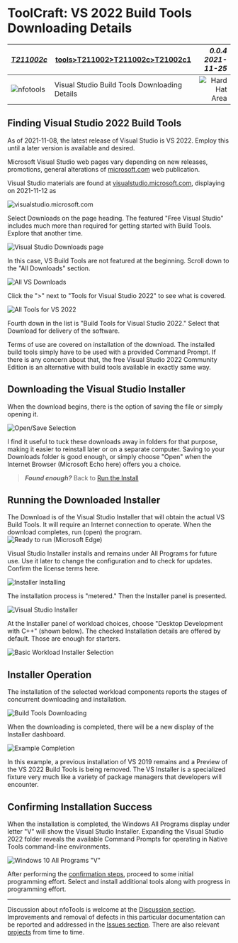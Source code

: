 <!-- T211002c1.md 0.0.4             UTF-8                          2021-11-25
     ----1----|----2----|----3----|----4----|----5----|----6----|----7----|--*

                   DETAILED VS 2022 BUILD TOOLS DOWNLOADING
     -->

# ToolCraft: VS 2022 Build Tools Downloading Details

| ***[T211002c](index.html)*** | [tools](../../)[>T211002](../)[>T211002c](.)[>T21002c1](T21002c1.html) | ***0.0.4 2021-11-25*** |
| :--                |       ---          | --: |
| ![nfotools](../../../images/nfoWorks-2014-06-02-1702-LogoSmall.png) | Visual Studio Build Tools Downloading Details | ![Hard Hat Area](../../../images/hardhat-logo.gif) |

## Finding Visual Studio 2022 Build Tools

As of 2021-11-08, the latest release of Visual Studio is VS 2022.  Employ this
until a later version is available and desired.

Microsoft Visual Studio web pages vary depending on new releases, promotions,
general alterations of [microsoft.com](https://microsoft.com) web publication.

Visual Studio materials are found at
[visualstudio.microsoft.com](https://visualstudio.microsoft.com), displaying
on 2021-11-12 as

![visualstudio.microsoft.com](VS2022-2021-11-12-1207-visualstudio.microsoft.com.png)

Select Downloads on the page heading.  The featured "Free Visual Studio"
includes much more than required for getting started with Build Tools.
Explore that another time.

![Visual Studio Downloads page](VS2022-2021-11-12-1210-downloadpage.png)

In this case, VS Build Tools are not featured at the beginning.  Scroll down
to the "All Downloads" section.

![All VS Downloads](VS2022-2021-11-12-1212-AllDownloads.png)

Click the ">" next to "Tools for Visual Studio 2022" to see what is covered.

![All Tools for VS 2022](VS2022-2021-11-12-1214-AllTools.png)

Fourth down in the list is "Build Tools for Visual Studio 2022."  Select that
Download for delivery of the software.

Terms of use are covered on installation of the download.  The installed build
tools simply have to be used with a provided Command Prompt.  If there is any
concern about that, the free Visual Studio 2022 Community Edition is an
alternative with build tools available in exactly same way.

## Downloading the Visual Studio Installer

When the download begins, there is the option of saving the file or simply
opening it.

![Open/Save Selection](VSBuildTools-2021-11-20-1908-OpenSaveDialog.png)

I find it useful to tuck these downloads away in folders for that purpose,
making it easier to reinstall later or on a separate computer.  Saving to
your Downloads folder is good enough, or simply choose "Open" when the
Internet Browser (Microsoft Echo here) offers you a choice.

> ***Found enough?*** Back to
[Run the Install](index.html#running-the-downloaded-installer)

## Running the Downloaded Installer

The Download is of the Visual Studio Installer that will obtain the actual
VS Build Tools.  It will require an Internet connection to operate.
When the download completes, run (open) the program.
![Ready to run (Microsoft Edge)](VSBuildTools-2021-11-08-0820-Install.png)

Visual Studio Installer installs and remains under All Programs for future
use.  Use it later to change the configuration and to check for updates.
Confirm the license terms here.

![Installer Installing](VSBuildTools-2021-11-08-0823-Installer.png)

The installation process is "metered." Then the Installer panel is presented.

![Visual Studio Installer](VSBuildTools-2021-11-08-0822-Install.png)

At the Installer panel of workload choices, choose "Desktop Development with
C++" (shown below).  The checked Installation details are offered by default.
Those are enough for starters.

![Basic Workload Installer Selection](VSBuildTools-2021-11-08-0826-Installer.png)

## Installer Operation

The installation of the selected workload components reports the stages of
concurrent downloading and installation.

![Build Tools Downloading](VSBuildTools-2021-11-08-0828-Installing.png)

When the downloading is completed, there will be a new display of the
Installer dashboard.

![Example Completion](VSBuildTools-2021-11-08-0843-InstallerCleanup.png)

In this example, a previous installation of VS 2019 remains and a Preview of
the VS 2022 Build Tools is being removed.  The VS Installer is a specialized
fixture very much like a variety of package managers that developers will
encounter.

## Confirming Installation Success

When the installation is completed, the Windows All Programs display under
letter "V" will show the Visual Studio Installer.  Expanding the Visual Studio
2022 folder reveals the available Command Prompts for operating in Native
Tools command-line environments.

![Windows 10 All Programs "V"](VSBuildTools-2021-11-12-1438-x64NativeCommand.png)

After performing the [confirmation steps](index.html/#confirming-installation-success),
proceed to some initial programming effort.  Select and install additional
tools along with progress in programming effort.

----

Discussion about nfoTools is welcome at the
[Discussion section](https://github.com/orcmid/nfoTools/discussions).
Improvements and removal of defects in this particular documentation can be
reported and addressed in the
[Issues section](https://github.com/orcmid/nfoTools/issues).  There are also
relevant [projects](https://github.com/orcmid/nfoTools/projects) from time to
time.

<!-- ----1----|----2----|----3----|----4----|----5----|----6----|----7----|--*

     0.0.4 2021-11-25T04:42Z Filled-in Installer Operation
     0.0.3 2021-11-21T18:30Z Finishing touches to final draft for now
     0.0.2 2021-11-13T00:44Z Cycling through progressive edit confirmations
     0.0.1 2021-10-30T15:54Z Repair dates
     0.0.0 2021-10-27T21:52Z Clone from tools/T211001c/index.md for
           boilerplate

            *** end of docs/tools/T211002/T211002c/index.md ***
     -->
